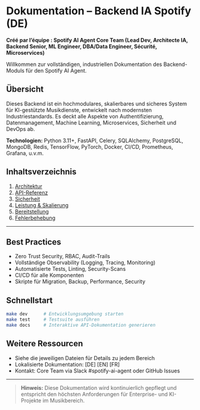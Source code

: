 # Dokumentation – Backend IA Spotify (DE)

**Créé par l’équipe : Spotify AI Agent Core Team (Lead Dev, Architecte IA, Backend Senior, ML Engineer, DBA/Data Engineer, Sécurité, Microservices)**

Willkommen zur vollständigen, industriellen Dokumentation des Backend-Moduls für den Spotify AI Agent.

## Übersicht
Dieses Backend ist ein hochmodulares, skalierbares und sicheres System für KI-gestützte Musikdienste, entwickelt nach modernsten Industriestandards. Es deckt alle Aspekte von Authentifizierung, Datenmanagement, Machine Learning, Microservices, Sicherheit und DevOps ab.

**Technologien:** Python 3.11+, FastAPI, Celery, SQLAlchemy, PostgreSQL, MongoDB, Redis, TensorFlow, PyTorch, Docker, CI/CD, Prometheus, Grafana, u.v.m.

## Inhaltsverzeichnis
1. [Architektur](ARCHITEKTUR.md)
2. [API-Referenz](API_REFERENZ.md)
3. [Sicherheit](SICHERHEIT.md)
4. [Leistung & Skalierung](LEISTUNG.md)
5. [Bereitstellung](BEREITSTELLUNG.md)
6. [Fehlerbehebung](FEHLERBEHEBUNG.md)

---

## Best Practices
- Zero Trust Security, RBAC, Audit-Trails
- Vollständige Observability (Logging, Tracing, Monitoring)
- Automatisierte Tests, Linting, Security-Scans
- CI/CD für alle Komponenten
- Skripte für Migration, Backup, Performance, Security

## Schnellstart
```bash
make dev      # Entwicklungsumgebung starten
make test     # Testsuite ausführen
make docs     # Interaktive API-Dokumentation generieren
```

## Weitere Ressourcen
- Siehe die jeweiligen Dateien für Details zu jedem Bereich
- Lokalisierte Dokumentation: [DE] [EN] [FR]
- Kontakt: Core Team via Slack #spotify-ai-agent oder GitHub Issues

---

> **Hinweis:** Diese Dokumentation wird kontinuierlich gepflegt und entspricht den höchsten Anforderungen für Enterprise- und KI-Projekte im Musikbereich.


